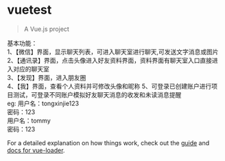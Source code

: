 # vuetest

> A Vue.js project

基本功能：\
1、【微信】界面，显示聊天列表，可进入聊天室进行聊天,可发送文字消息或图片\
2、【通讯录】界面，点击头像进入好友资料界面，资料界面有聊天室入口直接进入对应的聊天室\
3、【发现】界面，进入朋友圈\
4、【我】界面，查看个人资料并可修改头像和昵称
5、可登录已创建账户进行项目测试，可登录不同账户模拟好友聊天消息的收发和未读消息提醒\
eg:
用户名：tongxinjie123\
密码：123\
用户名：tommy\
密码：123



For a detailed explanation on how things work, check out the [guide](http://vuejs-templates.github.io/webpack/) and [docs for vue-loader](http://vuejs.github.io/vue-loader).
